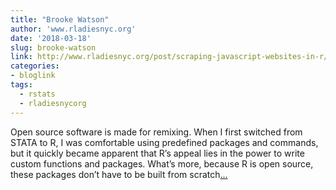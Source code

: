 ```yaml
---
title: "Brooke Watson"
author: 'www.rladiesnyc.org'
date: '2018-03-18'
slug: brooke-watson
link: http://www.rladiesnyc.org/post/scraping-javascript-websites-in-r/
categories:
- bloglink
tags:
  - rstats
  - rladiesnycorg
---
```


Open source software is made for remixing. When I first switched from STATA to R, I was comfortable using predefined packages and commands, but it quickly became apparent that R’s appeal lies in the power to write custom functions and packages. What’s more, because R is open source, these packages don’t have to be built from scratch[... <i class="fas fa-external-link-alt"></i>](http://www.rladiesnyc.org/post/scraping-javascript-websites-in-r/)

